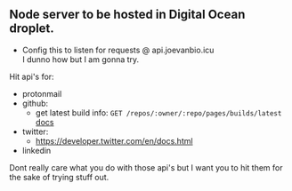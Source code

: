 ## Node server to be hosted in Digital Ocean droplet.

- Config this to listen for requests @ api.joevanbio.icu  
I dunno how but I am gonna try.

Hit api's for:
- protonmail
- github:
  - get latest build info: `GET /repos/:owner/:repo/pages/builds/latest` [docs](https://developer.github.com/v3/repos/pages/#get-latest-pages-build)
- twitter:
  - https://developer.twitter.com/en/docs.html
- linkedin

Dont really care what you do with those api's but I want you to hit them for the sake of trying stuff out.